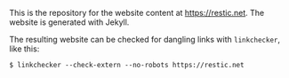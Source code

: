 This is the repository for the website content at https://restic.net. The
website is generated with Jekyll.

The resulting website can be checked for dangling links with `linkchecker`,
like this:

    $ linkchecker --check-extern --no-robots https://restic.net
